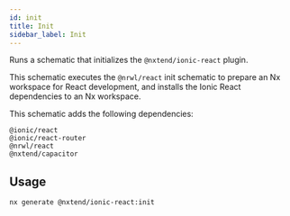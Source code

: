 ```yaml
---
id: init
title: Init
sidebar_label: Init
---
```


Runs a schematic that initializes the `@nxtend/ionic-react` plugin.

This schematic executes the `@nrwl/react` init schematic to prepare an Nx workspace for React development, and installs the Ionic React dependencies to an Nx workspace.

This schematic adds the following dependencies:

```
@ionic/react
@ionic/react-router
@nrwl/react
@nxtend/capacitor
```

## Usage

```
nx generate @nxtend/ionic-react:init
```
